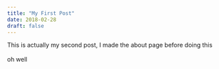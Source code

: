 ```yaml
---
title: "My First Post"
date: 2018-02-28
draft: false 
---
```

This is actually my second post, I made the about page before doing this
<br> <br> oh well
